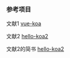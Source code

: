 ### 参考项目
文献1 [vue-koa](https://github.com/weirui88888/vue-koa-mongodb-oss/blob/master/server/controller/index.js)

文献2 [hello-koa2](https://github.com/tough1985/hello-koa2/blob/master/app/controllers/user_controller.js)

文献2的简书 [hello-koa2](https://www.jianshu.com/p/4a458e14cb73)